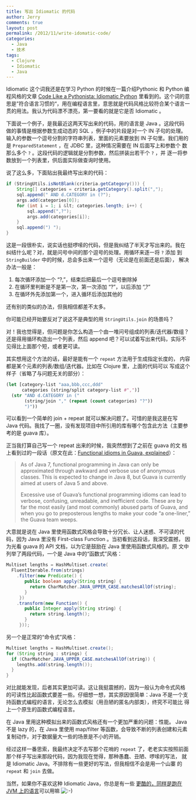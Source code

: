 ```yaml
---
title: 写出 Idiomatic 的代码
author: Jerry
comments: true
layout: post
permalink: /2012/11/write-idomatic-code/
categories:
  - Java
  - 技术
tags:
  - Clojure
  - Idiomatic
  - Java
---
```

Idiomatic 这个词我还是在学习 Python 的时候在一篇介绍Pythonic 和 Python 编程风格的文章 [Code Like a Pythonista: Idiomatic Python][1] 里看到的。这个词的意思是”符合语言习惯的“，用在编程语言里，意思就是代码风格比较符合某个语言一贯的用法。我认为代码漂不漂亮，第一要看的就是它是否 Idiomatic 。

下面说一个例子，是我最近这两天写出来的代码，用的语言是 Java 。这段代码 做的事情是根据参数生成动态的 SQL ，例子中的片段是对一个 IN 子句的处理。 输入的参数一个逗号分割的字符串列表，里面的元素要放到 IN 子句里。我们用的是 `PreparedStatement` ，在 JDBC 里，这种情况需要在 IN 后面写上和参数个 数那么多个 `?` 。这段代码的逻辑就是分割参数，然后拼装出若干个 `?` ，并 逐一将参数放到一个列表里，供后面实际做查询时使用。

说了这么多，下面贴出我最终写出来的代码：

```java
if (StringUtils.isNotBlank(criteria.getCategory())) {
    String[] categories = criteria.getCategory().split(",");
    sql.append(" AND d.CATEGORY in (?");
    args.add(categories[0]);
    for (int i = 1; i &lt; categories.length; i++) {
        sql.append(",?");
        args.add(categories[i]);
    }
    sql.append(") ");
}
```

这是一段很朴实，说实话也挺啰嗦的代码，但是我纠结了半天才写出来的。我在 纠结什么呢？对，就是问号中间的那个逗号的处理。用循环来逐一将 `?` 添加 到 `StringBuilder` 中的时候，总会多出来一个逗号（无论是在前面还是后面）， 解决办法一般是：

1.  每次循环添加一个 &#8220;?,&#8221;，结束后把最后一个逗号删除掉
2.  在循环里判断是不是第一次，第一次添加 &#8220;?&#8221;，以后添加 &#8220;,?&#8221;
3.  在循环外先添加第一个，进入循环后添加其他的

还有别的类似的办法，但我相信都差不太多。

你可能已经开始要反对了说这不是典型的用 `StringUtils.join` 的场景吗？

对！我也觉得是，但问题是你怎么构造一个由一堆问号组成的列表/迭代器/数组？ 还是得用循环构造出一个列表，然后 append 吧？可以试着写出来代码，实际不 见得比上面那个短，或者更可读。

其实想用这个方法的话，最好是能有一个 `repeat` 方法用于生成指定长度的， 内容都是某个元素的列表/数组/迭代器。比如在 Clojure 里，上面的代码可以 写成这个样子（省略了与问题无关的部分）：

```clojure
(let [category-list "aaa,bbb,ccc,ddd"
      categories (string/split category-list #",")]
  (str "AND d.CATEGORY in ("
       (string/join "," (repeat (count categories) "?"))
       ")"))
```

可以看到一个简单的 join + repeat 就可以解决问题了。可惜的是我这是在写 Java 代码。我找了一圈，没有发现项目中所引用的库有哪个包含此方法（主要参 考的是 guava 库）。

正当我打算自己写一个 repeat 出来的时候，我突然想到了之前在 guava 的文 档上看到过的一段话（原文在此：[Functional idioms in Guava, explained][2]）：

> As of Java 7, functional programming in Java can only be approximated through awkward and verbose use of anonymous classes. This is expected to change in Java 8, but Guava is currently aimed at users of Java 5 and above.
> 
> Excessive use of Guava&#8217;s functional programming idioms can lead to verbose, confusing, unreadable, and inefficient code. These are by far the most easily (and most commonly) abused parts of Guava, and when you go to preposterous lengths to make your code &#8220;a one-liner,&#8221; the Guava team weeps.

大意就是说在 Java 里使用函数式风格会导致十分冗长、让人迷惑、不可读的代 码，因为 Java 里没有 First-class Function 。当初看到这段话，我深受震撼， 因为光看 guava 的 API 文档，以为它是鼓励在 Java 里使用函数式风格的。原 文中列举了两段代码，一个是 Java 中的“函数式”风格：

```java
Multiset lengths = HashMultiset.create(
  FluentIterable.from(strings)
    .filter(new Predicate() {
       public boolean apply(String string) {
         return CharMatcher.JAVA_UPPER_CASE.matchesAllOf(string);
       }
     })
    .transform(new Function() {
       public Integer apply(String string) {
         return string.length();
       }
     }));
```

另一个是正常的“命令式”风格：

```java
Multiset lengths = HashMultiset.create();
for (String string : strings) {
  if (CharMatcher.JAVA_UPPER_CASE.matchesAllOf(string)) {
    lengths.add(string.length());
  }
}
```

对比就能发现，后者其实更加可读。这让我挺震撼的，因为一般认为命令式风格 的可读性比起函数式要差一些。仔细想一想，其实原因很简单：Java 不是一个支 持函数式编程的语言，无论怎么去模拟（用丑陋的匿名内部类），终究不可能比 得上一个原生的函数式编程语言。

在 Java 里用这种模拟出来的函数式风格还有一个更加严重的问题：性能。 Java 不是 lazy 的，在 Java 里使用 map/filter 等函数，会导致不断的列表创建和元素复制动作，对于数据量大一些的场景是不小的开销。

经过这样一番思索，我最终决定不去写那个花哨的 `repeat` 了，老老实实按照前面那个样子写出来那段代码，因为我现在觉得，那种愚蠢、丑陋、啰嗦的写法， 就是 Idiomatic Java。不排除有一些更好的写法，但我相信不会是用一个山寨 的 `repeat` 和 `join` 去做。

当然，如果你不喜欢这种 Idiomatic Java，你总是有一些 [更酷的，同样是跑在JVM 上的语言][3]可以用嘛 <img src='http://jerrypeng.me/wp-includes/images/smilies/icon_smile.gif' alt=':-)' class='wp-smiley' />

 [1]: http://python.net/~goodger/projects/pycon/2007/idiomatic/handout.html
 [2]: https://code.google.com/p/guava-libraries/wiki/FunctionalExplained
 [3]: http://clojure.org/
